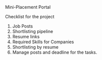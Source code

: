 Mini-Placement Portal

Checklist for the project
1. Job Posts
2. Shortlisting pipeline
3. Resume links
4. Required Skills for Companies
5. Shortlisting by resume
6. Manage posts and deadline for the tasks.

